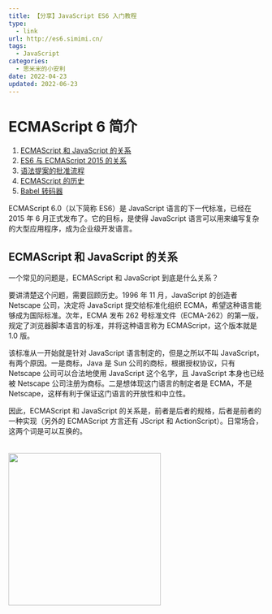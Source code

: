 ```yaml
---
title: 【分享】JavaScript ES6 入门教程
type:
  - link
url: http://es6.simimi.cn/
tags:
  - JavaScript
categories:
  - 思米米的小安利
date: 2022-04-23
updated: 2022-06-23
---
```


# ECMAScript 6 简介

1. [ ECMAScript 和 JavaScript 的关系](https://es6.ruanyifeng.com/es6/#docs/)
2. [ES6 与 ECMAScript 2015 的关系](https://es6.ruanyifeng.com/es6/#docs/intro#ES6)
3. [语法提案的批准流程](https://es6.ruanyifeng.com/es6/#docs/intro#语法提案的批准流程)
4. [ECMAScript 的历史](https://es6.ruanyifeng.com/es6/#docs/intro#ECMAScript)
5. [Babel 转码器](https://es6.ruanyifeng.com/es6/#docs/intro#Babel)

ECMAScript 6.0（以下简称 ES6）是 JavaScript 语言的下一代标准，已经在 2015 年 6 月正式发布了。它的目标，是使得 JavaScript 语言可以用来编写复杂的大型应用程序，成为企业级开发语言。

## ECMAScript 和 JavaScript 的关系

一个常见的问题是，ECMAScript 和 JavaScript 到底是什么关系？

要讲清楚这个问题，需要回顾历史。1996 年 11 月，JavaScript 的创造者 Netscape 公司，决定将 JavaScript 提交给标准化组织 ECMA，希望这种语言能够成为国际标准。次年，ECMA 发布 262 号标准文件（ECMA-262）的第一版，规定了浏览器脚本语言的标准，并将这种语言称为 ECMAScript，这个版本就是 1.0 版。

该标准从一开始就是针对 JavaScript 语言制定的，但是之所以不叫 JavaScript，有两个原因。一是商标，Java 是 Sun 公司的商标，根据授权协议，只有 Netscape 公司可以合法地使用 JavaScript 这个名字，且 JavaScript 本身也已经被 Netscape 公司注册为商标。二是想体现这门语言的制定者是 ECMA，不是 Netscape，这样有利于保证这门语言的开放性和中立性。

因此，ECMAScript 和 JavaScript 的关系是，前者是后者的规格，后者是前者的一种实现（另外的 ECMAScript 方言还有 JScript 和 ActionScript）。日常场合，这两个词是可以互换的。

<!-- more -->

<img src="https://es6.ruanyifeng.com/images/cover-3rd.jpg" width="300" style="margin: 20px auto;"
/>
